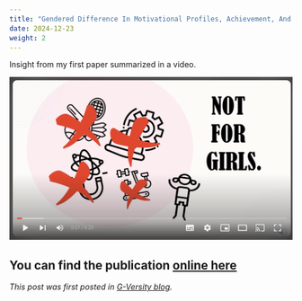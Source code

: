 ```yaml
---
title: "Gendered Difference In Motivational Profiles, Achievement, And STEM Aspiration Of Elementary School Students"
date: 2024-12-23
weight: 2
---
```


Insight from my first paper summarized in a video.

[![Video summary of gendered difference in motivational profiles](/images/Screenshot-gendered-diff-video.png)](https://youtu.be/l41dA1XJX5M)

You can find the publication [online here](https://doi.org/10.3389/fpsyg.2022.954325)
---

*This post was first posted in [G-Versity blog](https://gversity-solutions.org/blog-solutions/projects/gendered-difference-in-motivational-profiles-achievement-and-stem-aspiration-of-elementary-school-students/).*